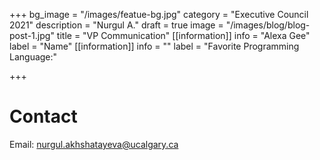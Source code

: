 +++
bg_image = "/images/featue-bg.jpg"
category = "Executive Council 2021"
description = "Nurgul A."
draft = true
image = "/images/blog/blog-post-1.jpg"
title = "VP Communication"
[[information]]
info = "Alexa Gee"
label = "Name"
[[information]]
info = ""
label = "Favorite Programming Language:"

+++
# Contact

Email: nurgul.akhshatayeva@ucalgary.ca